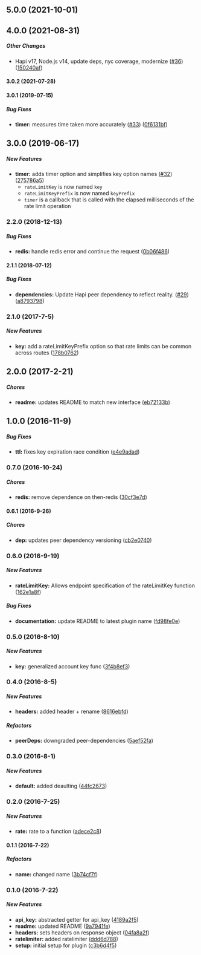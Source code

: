## 5.0.0 (2021-10-01)

## 4.0.0 (2021-08-31)

##### Other Changes

*  Hapi v17, Node.js v14, update deps, nyc coverage, modernize ([#36](https://github.com/lob/hapi-rate-limiter/pull/36)) ([150240af](https://github.com/lob/hapi-rate-limiter/commit/150240afeb371c5f629e87eb572f625ba94a789b))

#### 3.0.2 (2021-07-28)

#### 3.0.1 (2019-07-15)

##### Bug Fixes

* **timer:**  measures time taken more accurately ([#33](https://github.com/lob/hapi-rate-limiter/pull/33)) ([0f6131bf](https://github.com/lob/hapi-rate-limiter/commit/0f6131bfac8ff3533bd96533ddb7bcdc76f2655d))

## 3.0.0 (2019-06-17)

##### New Features

* **timer:**  adds timer option and simplifies key option names ([#32](https://github.com/lob/hapi-rate-limiter/pull/32)) ([275786a5](https://github.com/lob/hapi-rate-limiter/commit/275786a5cfb31863f3ddbb4c055f58fc46489b7f))
  * `rateLimitKey` is now named `key`
  * `rateLimitKeyPrefix` is now named `keyPrefix`
  * `timer` is a callback that is called with the elapsed milliseconds of
    the rate limit operation

### 2.2.0 (2018-12-13)

##### Bug Fixes

* **redis:**  handle redis error and continue the request ([0b06f486](https://github.com/lob/hapi-rate-limiter/commit/0b06f486d717ab32d12b7bf61aa62d53352714e8))

#### 2.1.1 (2018-07-12)

##### Bug Fixes

* **dependencies:**  Update Hapi peer dependency to reflect reality. ([#29](https://github.com/lob/hapi-rate-limiter/pull/29)) ([a8793798](https://github.com/lob/hapi-rate-limiter/commit/a8793798c12405048e860c89c43eab9518ba2c1b))

### 2.1.0 (2017-7-5)

##### New Features

* **key:** add a rateLimitKeyPrefix option so that rate limits can be common across routes ([178b0762](https://github.com/lob/hapi-rate-limiter/commit/178b07626beb879b4bf100fdd0fcb20ab1a331d4))

## 2.0.0 (2017-2-21)

##### Chores

* **readme:** updates README to match new interface ([eb72133b](https://github.com/lob/hapi-rate-limiter/commit/eb72133bd042f917e8a931612ea4180546be0a36))

## 1.0.0 (2016-11-9)

##### Bug Fixes

* **ttl:** fixes key expiration race condition ([e4e9adad](https://github.com/lob/hapi-rate-limiter/commit/e4e9adad37f0b1dceced19039bb52b726ceafd5b))

### 0.7.0 (2016-10-24)

##### Chores

* **redis:** remove dependence on then-redis ([30cf3e7d](https://github.com/lob/hapi-rate-limiter/commit/30cf3e7d7a2e666b23a806f3bc4e7cbf35914907))

#### 0.6.1 (2016-9-26)

##### Chores

* **dep:** updates peer dependency versioning ([cb2e0740](https://github.com/lob/hapi-rate-limiter/commit/cb2e0740b0274759beeb1c479a5e73db1a8a4cc4))

### 0.6.0 (2016-9-19)

##### New Features

* **rateLimitKey:** Allows endpoint specification of the rateLimitKey function ([162e1a8f](https://github.com/lob/hapi-rate-limiter/commit/162e1a8f536e840e522dbcb9944d18cc1932feed))

##### Bug Fixes

* **documentation:** update README to latest plugin name ([fd98fe0e](https://github.com/lob/hapi-rate-limiter/commit/fd98fe0e355486fd1932353cfca6259ca9eb3b90))

### 0.5.0 (2016-8-10)

##### New Features

* **key:** generalized account key func ([3f4b8ef3](https://github.com/lob/hapi-rate-limit/commit/3f4b8ef3dfa6c9455093a79c3ae9b419ee994309))

### 0.4.0 (2016-8-5)

##### New Features

* **headers:** added header + rename ([8616ebfd](https://github.com/lob/hapi-rate-limit/commit/8616ebfd4a3668515ec41d05f7422df73d309cec))

##### Refactors

* **peerDeps:** downgraded peer-dependencies ([5aef52fa](https://github.com/lob/hapi-rate-limit/commit/5aef52fa2f63f549de50b799ed33c351cce93092))

### 0.3.0 (2016-8-1)

##### New Features

* **default:** added deaulting ([44fc2673](https://github.com/lob/hapi-rate-limit/commit/44fc267354033d97acbb86d302aa40e7140646a4))

### 0.2.0 (2016-7-25)

##### New Features

* **rate:** rate to a function ([adece2c8](https://github.com/lob/hapi-rate-limit/commit/adece2c8e8f6a2cf8666820feb3158d444aaf87f))

#### 0.1.1 (2016-7-22)

##### Refactors

* **name:** changed name ([3b74cf7f](https://github.com/lob/hapi-rate-limit/commit/3b74cf7fe99f79230c16191875f8b849914902a8))

### 0.1.0 (2016-7-22)

##### New Features

* **api_key:** abstracted getter for api_key ([4189a2f5](https://github.com/lob/hapi-rate-limit/commit/4189a2f5cd623db8b46d75ef6a7cd7428ac30dd5))
* **readme:** updated README ([9a7941fe](https://github.com/lob/hapi-rate-limit/commit/9a7941fe8f0c34b916a0634f0dc355e313477e11))
* **headers:** sets headers on response object ([04fa8a2f](https://github.com/lob/hapi-rate-limit/commit/04fa8a2f2904da1ea016b4383a7174213be90a96))
* **ratelimiter:** added ratelimiter ([ddd6d788](https://github.com/lob/hapi-rate-limit/commit/ddd6d788488c6d3bb30fac484c617ac124513e8e))
* **setup:** initial setup for plugin ([c3b6d4f5](https://github.com/lob/hapi-rate-limit/commit/c3b6d4f56dcbc60d70fbd407648ff30efdb42781))

